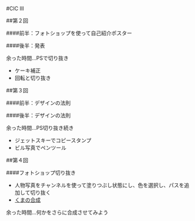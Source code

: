 #CIC III

##第２回

####前半：フォトショップを使って自己紹介ポスター

####後半：発表

余った時間…PSで切り抜き

- ケーキ補正
- 回転と切り抜き


##第３回

####前半：デザインの法則

####後半：デザインの法則

余った時間…PS切り抜き続き

- ジェットスキーでコピースタンプ
- ビル写真でペンツール


##第４回

####フォトショップ切り抜き

- 人物写真をチャンネルを使って塗りつぶし状態にし、色を選択し、パスを追加して切り抜く
- [くまの合成](http://www.photoshoptutorials.ws/photoshop-tutorials/photo-manipulation/create-hungry-bear-composite-photoshop/)

余った時間…何かをさらに合成させてみよう